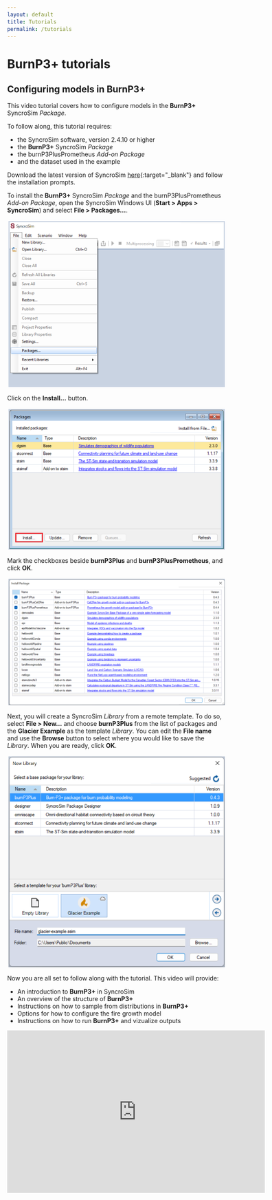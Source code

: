 ```yaml
---
layout: default
title: Tutorials
permalink: /tutorials
---
```


# **BurnP3+** tutorials

## Configuring models in **BurnP3+**

This video tutorial covers how to configure models in the **BurnP3+** SyncroSim *Package*. 

To follow along, this tutorial requires:
* the SyncroSim software, version 2.4.10 or higher
* the **BurnP3+** SyncroSim *Package*
* the burnP3PlusPrometheus *Add-on Package*
* and the dataset used in the example

Download the latest version of SyncroSim [here](https://syncrosim.com/download/){:target="_blank"} and follow the installation prompts.

To install the **BurnP3+** SyncroSim *Package* and the burnP3PlusPrometheus *Add-on Package*, open the SyncroSim Windows UI (**Start > Apps > SyncroSim**) and select **File > Packages...**.

<img align="middle" style="padding: 3px" width="600" src="assets/images/BurnP3Plus-screenshot-0.png">

Click on the **Install...** button.

<img align="middle" style="padding: 3px" width="600" src="assets/images/BurnP3Plus-screenshot-1.png">

Mark the checkboxes beside **burnP3Plus** and **burnP3PlusPrometheus**, and click **OK**.

<img align="middle" style="padding: 3px" width="600" src="assets/images/BurnP3Plus-screenshot-2-2.png">

Next, you will create a SyncroSim *Library* from a remote template. To do so, select **File > New...** and choose **burnP3Plus** from the list of packages and the **Glacier Example** as the template *Library*. You can edit the **File name** and use the **Browse** button to select where you would like to save the *Library*. When you are ready, click **OK**.

<img align="middle" style="padding: 3px" width="600" src="assets/images/BurnP3Plus-screenshot-3-2.png">

Now you are all set to follow along with the tutorial. This video will provide:

* An introduction to **BurnP3+** in SyncroSim
* An overview of the structure of **BurnP3+**
* Instructions on how to sample from distributions in **BurnP3+** 
* Options for how to configure the fire growth model
* Instructions on how to run **BurnP3+** and vizualize outputs

<iframe width="600" height="378" src="https://www.youtube.com/embed/iDaHoUEM3Rw" title="YouTube video player" frameborder="0" allow="accelerometer; autoplay; clipboard-write; encrypted-media; gyroscope; picture-in-picture" allowfullscreen></iframe>